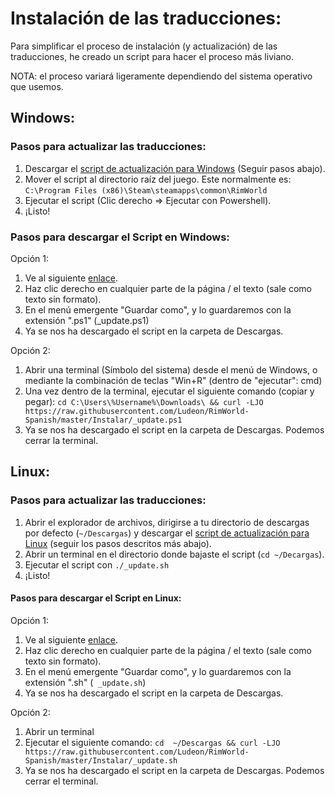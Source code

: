 # Instalación de las traducciones:
Para simplificar el proceso de instalación (y actualización) de las traducciones, he creado un script para hacer el proceso más liviano.

NOTA: el proceso variará ligeramente dependiendo del sistema operativo que usemos.

## Windows:
### Pasos para actualizar las traducciones:
1. Descargar el [script de actualización para Windows](https://raw.githubusercontent.com/Ludeon/RimWorld-Spanish/master/Instalar/_update.ps1) (Seguir pasos abajo).
2. Mover el script al directorio raíz del juego. Este normalmente es: `C:\Program Files (x86)\Steam\steamapps\common\RimWorld`
3. Ejecutar el script (Clic derecho => Ejecutar con Powershell).
4. ¡Listo!

### Pasos para descargar el Script en Windows:
Opción 1:
1. Ve al siguiente [enlace](https://raw.githubusercontent.com/Ludeon/RimWorld-Spanish/master/Instalar/_update.ps1).
2. Haz clic derecho en cualquier parte de la página / el texto (sale como texto sin formato).
3. En el menú emergente "Guardar como", y lo guardaremos con la extensión ".ps1" (_update.ps1)
4. Ya se nos ha descargado el script en la carpeta de Descargas.

Opción 2:
1. Abrir una terminal (Símbolo del sistema) desde el menú de Windows, o mediante la combinación de teclas "Win+R" (dentro de "ejecutar": cmd)
3. Una vez dentro de la terminal, ejecutar el siguiente comando (copiar y pegar): `cd C:\Users\%Username%\Downloads\ && curl -LJO https://raw.githubusercontent.com/Ludeon/RimWorld-Spanish/master/Instalar/_update.ps1`
4. Ya se nos ha descargado el script en la carpeta de Descargas. Podemos cerrar la terminal.

## Linux:
### Pasos para actualizar las traducciones:

1. Abrir el explorador de archivos, dirigirse a tu directorio de descargas por defecto (`~/Descargas`) y descargar el [script de actualización para Linux](https://raw.githubusercontent.com/Ludeon/RimWorld-Spanish/master/Instalar/_update.sh) (seguir  los pasos descritos más abajo).
2. Abrir un terminal en el directorio donde bajaste el script (`cd ~/Decargas`).
3. Ejecutar el script con `./_update.sh`
4. ¡Listo!

#### Pasos para descargar el Script en Linux:

Opción 1:
1. Ve al siguiente [enlace](https://raw.githubusercontent.com/Ludeon/RimWorld-Spanish/master/Instalar/_update.sh).
2. Haz clic derecho en cualquier parte de la página / el texto (sale como texto sin formato).
3. En el menú emergente "Guardar como", y lo guardaremos con la extensión ".sh" (` _update.sh`)
4. Ya se nos ha descargado el script en la carpeta de Descargas.

Opción 2:
1. Abrir un terminal 
2. Ejecutar el siguiente comando: `cd  ~/Descargas && curl -LJO https://raw.githubusercontent.com/Ludeon/RimWorld-Spanish/master/Instalar/_update.sh`
3. Ya se nos ha descargado el script en la carpeta de Descargas. Podemos cerrar el terminal.
